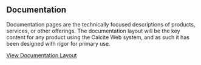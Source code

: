 ## Documentation

Documentation pages are the technically focused descriptions of products, services, or other offerings. The documentation layout will be the key content for any product using the Calcite Web system, and as such it has been designed with rigor for primary use.

[View Documentation Layout](/page-layouts/documentation/)